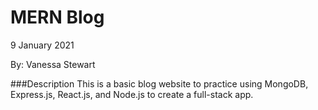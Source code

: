 # MERN Blog

9 January 2021

By: Vanessa Stewart

###Description
This is a basic blog website to practice using MongoDB, Express.js, React.js, and Node.js to create a full-stack app.